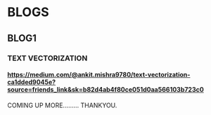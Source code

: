 # BLOGS

## BLOG1
### TEXT VECTORIZATION
#### https://medium.com/@ankit.mishra9780/text-vectorization-ca1dded9045e?source=friends_link&sk=b82d4ab4f80ce051d0aa566103b723c0


COMING UP MORE.........
THANKYOU.
